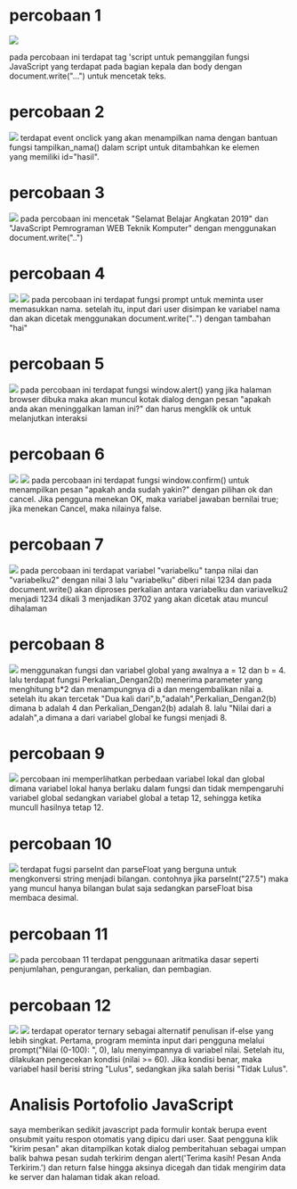 # percobaan 1
<img src = "image/p1.png">

pada percobaan ini terdapat tag 'script untuk pemanggilan fungsi JavaScript yang terdapat pada bagian kepala dan body dengan document.write("...") untuk mencetak teks.

# percobaan 2
<img src = "image/p2.png">
terdapat event onclick yang akan menampilkan nama dengan bantuan fungsi tampilkan_nama() dalam script untuk ditambahkan ke elemen <div> yang memiliki id="hasil".

# percobaan 3
<img src="image/p3.png">
pada percobaan ini mencetak "Selamat Belajar Angkatan 2019" dan "JavaScript Pemrograman WEB Teknik Komputer" dengan menggunakan document.write("..") 

# percobaan 4
<img src="image/p4(1).png">
<img src="image/p4(2).png">
pada percobaan ini terdapat fungsi prompt untuk meminta user memasukkan nama. setelah itu, input dari user disimpan ke variabel nama dan akan dicetak menggunakan document.write("..") dengan tambahan "hai"

# percobaan 5
<img src="image/p5.png">
pada percobaan ini terdapat fungsi window.alert() yang jika halaman browser dibuka maka akan muncul kotak dialog dengan pesan "apakah anda akan meninggalkan laman ini?" dan harus mengklik ok untuk melanjutkan interaksi

# percobaan 6
<img src="image/p6(1).png">
<img src="image/p6(2).png">
pada percobaan ini terdapat fungsi window.confirm() untuk menampilkan pesan "apakah anda sudah yakin?" dengan pilihan ok dan cancel. Jika pengguna menekan OK, maka variabel jawaban bernilai true; jika menekan Cancel, maka nilainya false.

# percobaan 7
<img src="image/p7.png">
pada percobaan ini terdapat variabel "variabelku" tanpa nilai dan "variabelku2" dengan nilai 3 lalu "variabelku" diberi nilai 1234 dan pada document.write() akan diproses perkalian antara variabelku dan variavelku2 menjadi 1234 dikali 3 menjadikan 3702 yang akan dicetak atau muncul dihalaman

# percobaan 8
<img src="image/p8.png">
menggunakan fungsi dan variabel global yang awalnya a = 12 dan b = 4. lalu terdapat fungsi Perkalian_Dengan2(b) menerima parameter yang menghitung b*2 dan menampungnya di a dan mengembalikan nilai a. setelah itu akan tercetak "Dua kali dari",b,"adalah",Perkalian_Dengan2(b) dimana b adalah 4 dan Perkalian_Dengan2(b) adalah 8. lalu "Nilai dari a adalah",a dimana a dari variabel global ke fungsi menjadi 8.

# percobaan 9
<img src="image/p9.png">
percobaan ini memperlihatkan perbedaan variabel lokal dan global dimana variabel lokal hanya berlaku dalam fungsi dan tidak mempengaruhi variabel global sedangkan variabel global a tetap 12, sehingga ketika muncull hasilnya tetap 12.

# percobaan 10
<img src="image/p10.png">
terdapat fugsi parseInt dan parseFloat yang berguna untuk mengkonversi string menjadi bilangan. contohnya jika parseInt("27.5") maka yang muncul hanya bilangan bulat saja sedangkan parseFloat bisa membaca desimal.

# percobaan 11
<img src="image/p11.png">
pada percobaan 11 terdapat penggunaan aritmatika dasar seperti penjumlahan, pengurangan, perkalian, dan pembagian.

# percobaan 12
<img src="image/p12(1).png">
<img src="image/p12(2).png">
terdapat operator ternary sebagai alternatif penulisan if-else yang lebih singkat. Pertama, program meminta input dari pengguna melalui prompt("Nilai (0-100): ", 0), lalu menyimpannya di variabel nilai. Setelah itu, dilakukan pengecekan kondisi (nilai >= 60). Jika kondisi benar, maka variabel hasil berisi string "Lulus", sedangkan jika salah berisi "Tidak Lulus".

# Analisis Portofolio JavaScript
saya memberikan sedikit javascript pada formulir kontak berupa event onsubmit yaitu respon otomatis yang dipicu dari user. Saat pengguna klik "kirim pesan" akan ditampilkan kotak dialog pemberitahuan sebagai umpan balik bahwa pesan sudah terkirim dengan alert('Terima kasih! Pesan Anda Terkirim.') dan return false hingga aksinya dicegah dan tidak mengirim data ke server dan halaman tidak akan reload.